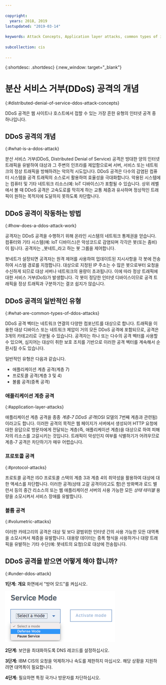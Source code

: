 ```yaml
---

copyright:
  years: 2018, 2019
lastupdated: "2019-03-14"

keywords: Attack Concepts, Application layer attacks, common types of internet attacks

subcollection: cis

---
```


{:shortdesc: .shortdesc}
{:new_window: target="_blank"}

# 분산 서비스 거부(DDoS) 공격의 개념
{:#distributed-denial-of-service-ddos-attack-concepts}

DDoS 공격은 웹 사이트나 호스트에서 접할 수 있는 가장 흔한 유형의 인터넷 공격 중 하나입니다.

## DDoS 공격의 개념
{:#what-is-a-ddos-attack}

분산 서비스 거부(DDoS, Distributed Denial of Service) 공격은 방대한 양의 인터넷 트래픽을 유발하여 대상과 그 주변의 인프라를 제압함으로써 서버, 서비스 또는 네트워크의 정상 트래픽을 방해하려는 악의적 시도입니다. DDoS 공격은 다수의 감염된 컴퓨터 시스템을 공격 트래픽의 소스로서 활용하여 효율성을 극대화합니다. 악용된 시스템에는 컴퓨터 및 기타 네트워크 리소스(예: IoT 디바이스)가 포함될 수 있습니다. 상위 레벨에서 볼 때 DDoS 공격은 고속도로를 막히게 하는 교통 체증과 유사하며 정상적인 트래픽이 원하는 목적지에 도달하지 못하도록 차단합니다.

## DDoS 공격이 작동하는 방법
{:#how-does-a-ddos-attack-work}

공격자는 DDoS 공격을 수행하기 위해 온라인 시스템의 네트워크 통제권을 얻습니다. 컴퓨터와 기타 시스템(예: IoT 디바이스)은 악성코드로 감염되며 각각은 봇(또는 좀비)이 됩니다. 공격자는 _봇네트_라고 하는 봇 그룹을 제어합니다. 

봇네트가 설정되면 공격자는 원격 제어를 사용하여 업데이트된 지시사항을 각 봇에 전송하여 시스템 경로를 지정합니다. 대상으로 지정된 IP 주소는 수 많은 봇으로부터 요청을 수신하게 되므로 대상 서버나 네트워크의 용량이 초과됩니다. 이에 따라 정상 트래픽에 대한 서비스 거부(DoS)가 발생합니다. 각 봇이 정당한 인터넷 디바이스이므로 공격 트래픽을 정상 트래픽과 구분하기는 결코 쉽지가 않습니다. 

## DDoS 공격의 일반적인 유형
{:#what-are-common-types-of-ddos-attacks}

DDoS 공격 벡터는 네트워크 연결의 다양한 컴포넌트를 대상으로 합니다. 트래픽을 이용한 대상 디바이스 또는 네트워크 제압이 거의 모든 DDoS 공격에 포함되므로, 공격은 3개의 카테고리로 구분될 수 있습니다. 공격자는 하나 또는 다수의 공격 벡터를 사용할 수 있으며, 심지어는 대상이 취한 보호 조치를 기반으로 이러한 공격 벡터를 계속해서 순환시킬 수도 있습니다.

일반적인 유형은 다음과 같습니다.

 * 애플리케이션 계층 공격(계층 7)
 * 프로토콜 공격(계층 3 및 4)
 * 볼륨 공격(증폭 공격)

### 애플리케이션 계층 공격
{:#application-layer-attacks}

애플리케이션 계층 공격을 종종 _계층-7 DDoS 공격_(OSI 모델의 7번째 계층과 관련됨)이라고도 합니다. 이러한 공격의 목적은 웹 페이지가 서버에서 생성되어 HTTP 요청에 대한 응답으로 방문자에게 전달되는 계층(즉, 애플리케이션 계층)을 대상으로 하여 피해자의 리소스를 고갈시키는 것입니다. 트래픽이 악성인지 여부를 식별하기가 어려우므로 계층-7 공격은 차단하기가 매우 어렵습니다.

### 프로토콜 공격
{:#protocol-attacks}

프로토콜 공격은 ISO 프로토콜 스택의 계층 3과 계층 4의 취약성을 활용하여 대상에 대한 액세스를 차단합니다. 이러한 공격(상태 고갈 공격이라고도 함)은 방화벽과 로드 밸런서 등의 중간 리소스의 또는 웹 애플리케이션 서버의 사용 가능한 모든 _상태 테이블_ 용량을 소모시켜서 서비스 장애를 유발합니다. 
  
### 볼륨 공격
{:#volumetric-attacks}

이러한 카테고리의 공격은 대상 및 보다 광범위한 인터넷 간의 사용 가능한 모든 대역폭을 소모시켜서 체증을 유발합니다. 대용량 데이터는 증폭 형식을 사용하거나 대량 트래픽을 유발하는 기타 수단(예: 봇네트의 요청)으로 대상에 전송됩니다. 


## DDoS 공격을 받으면 어떻게 해야 합니까?
{:#under-ddos-attack}

**1단계:** **개요** 화면에서 "방어 모드"를 켜십시오. 

![방어 모드](images/defense-mode.png)

**2단계:** 보안을 최대화하도록 DNS 레코드를 설정하십시오.

**3단계:** IBM CIS의 요청을 억제하거나 속도를 제한하지 마십시오. 해당 상황을 지원하려면 대역폭이 필요합니다.

**4단계:** 필요하면 특정 국가나 방문자를 차단하십시오.
